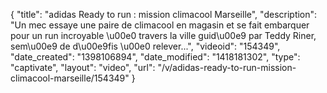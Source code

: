 {
    "title": "adidas Ready to run : mission climacool Marseille",
    "description": "Un mec essaye une paire de climacool en magasin et se fait embarquer pour un run incroyable \u00e0 travers la ville guid\u00e9 par Teddy Riner, sem\u00e9 de d\u00e9fis \u00e0 relever...",
    "videoid": "154349",
    "date_created": "1398106894",
    "date_modified": "1418181302",
    "type": "captivate",
    "layout": "video",
    "url": "\/v\/adidas-ready-to-run-mission-climacool-marseille\/154349"
}